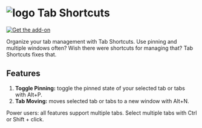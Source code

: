 # ![logo](https://github.com/2zqa/tab-shortcuts/assets/25235249/01599c74-37fc-4f62-8d54-178a37899ebe) Tab Shortcuts

[![Get the add-on](https://github.com/2zqa/tab-shortcuts/assets/25235249/bdeb1c7a-3036-4b86-ac8b-6c43587df7fb)](https://addons.mozilla.org/nl/firefox/addon/tab-shortcuts-2zqa/)

Organize your tab management with Tab Shortcuts. Use pinning and multiple windows often? Wish there were shortcuts for managing that? Tab Shortcuts fixes that.

## Features

1. **Toggle Pinning:** toggle the pinned state of your selected tab or tabs with Alt+P.
2. **Tab Moving:** moves selected tab or tabs to a new window with Alt+N.

Power users: all features support multiple tabs. Select multiple tabs with Ctrl or Shift + click.
